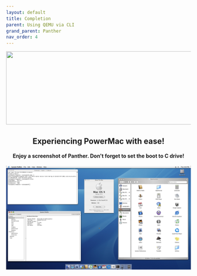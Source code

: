 ```yaml
---
layout: default
title: Completion
parent: Using QEMU via CLI
grand_parent: Panther
nav_order: 4
---
```


<p align="center">
  <img width="650" height="200" src="../../../../assets/HeaderCongrats.png">
</p>

<h2 align="center">Experiencing PowerMac with ease!</h2>
<h4 align="center">Enjoy a screenshot of Panther. Don't forget to set the boot to C drive!</h4>

<a href="https://raw.githubusercontent.com/royalgraphx/DarwinKVM/main/docs/showcase/PowerMacPanther.png"><img src="../../../../showcase/PowerMacPanther.png" alt=""></a>
